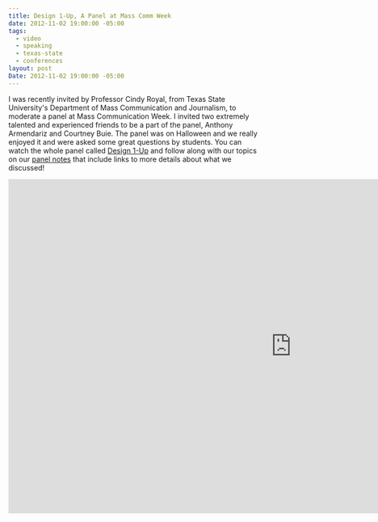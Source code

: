 ```yaml
---
title: Design 1-Up, A Panel at Mass Comm Week
date: 2012-11-02 19:00:00 -05:00
tags:
  - video
  - speaking
  - texas-state
  - conferences
layout: post
Date: 2012-11-02 19:00:00 -05:00
---
```


I was recently invited by Professor Cindy Royal, from Texas State University's Department of Mass Communication and Journalism, to moderate a panel at Mass Communication Week. I invited two extremely talented and experienced friends to be a part of the panel, Anthony Armendariz and Courtney Buie.
The panel was on Halloween and we really enjoyed it and were asked some great questions by students.
You can watch the whole panel called <a href="http://www.txstatemcweek.com/2012/10/video-design-1-up.html" target="_blank">Design 1-Up</a> and follow along with our topics on our <a href="http://www.samkapila.com/sharing/mcweek/" target="_blank">panel notes</a> that include links to more details about what we discussed!

</p><iframe width="1120" height="662" src="http://www.ustream.tv/embed/recorded/26581450?ub=ff3d23&amp;lc=ff3d23&amp;oc=ffffff&amp;uc=ffffff&amp;v=3&amp;wmode=direct" scrolling="no" frameborder="0" style="border: 0px none transparent;">    </iframe>
